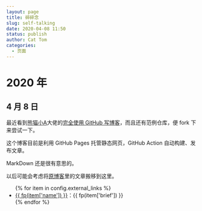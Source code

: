 ```yaml
---
layout: page
title: 碎碎念
slug: self-talking
date: 2020-04-08 11:50
status: publish
author: Cat Tom
categories: 
  - 页面
---
```


# 2020 年

## 4 月 8 日
最近看到[熊猫小A](https://blog.imalan.cn/)大佬的[完全使用 GitHub 写博客](https://blog.imalan.cn/archives/blog-with-github/)，而且还有范例仓库，便 fork 下来尝试一下。

这个博客目前是利用 GitHub Pages 托管静态网页，GitHub Action 自动构建、发布文章。

MarkDown 还是很有意思的。

以后可能会考虑将[原博客](https://cattom.site)里的文章搬移到这里。

<section id="ga-external_links" class="ga-section" data-title="Links">
    <ul>
        {% for item in config.external_links %}
        <li>
            <a class="ga-highlight" target="_blank" href="{{ fp(item['url']) }}">{{ fp(item['name']) }}</a>：{{ fp(item['brief']) }}
        </li>
        {% endfor %}
    </ul>
</section>
